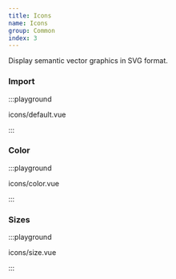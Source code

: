 ```yaml
---
title: Icons
name: Icons
group: Common
index: 3
---
```


Display semantic vector graphics in SVG format.

<fe-tabs hideDivider>
  <fe-tab title="Yarn">
    <fe-snippet text="yarn add @fect-ui/vue-icons" width="300px" />
  </fe-tab>

  <fe-tab title="Npm">
    <fe-snippet text="npm install @fect-ui/vue-icons" width="300px" />
  </fe-tab>
</fe-tabs>

### Import

:::playground

icons/default.vue

:::

### Color

:::playground

icons/color.vue

:::

### Sizes

:::playground

icons/size.vue

:::

<playground
  title="Icons Gallery"
  component="ex-icons-list"
  :displayPreview="false"
  desc="High quality svg icon"
/>
